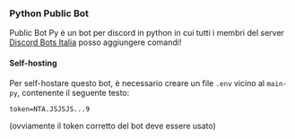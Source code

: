 ### Python Public Bot 

Public Bot Py è un bot per discord in python in cui tutti i membri del server [Discord Bots Italia](https://discord.gg/VPEeRAH) posso aggiungere comandi!

#### Self-hosting

Per self-hostare questo bot, è necessario creare un file `.env` vicino al `main-py`, contenente il seguente testo:

```.env
token=NTA.JSJSJS...9
```

(ovviamente il token corretto del bot deve essere usato)